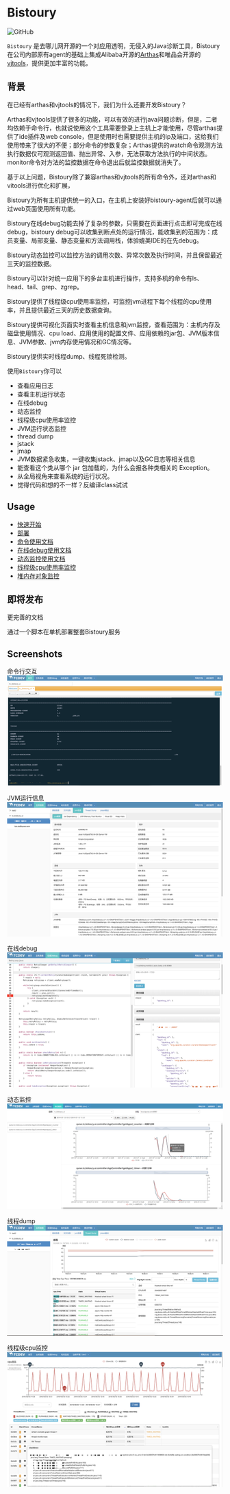# Bistoury

![GitHub](https://img.shields.io/github/license/qunarcorp/bistoury) 

`Bistoury` 是去哪儿网开源的一个对应用透明，无侵入的Java诊断工具，Bistoury在公司内部原有agent的基础上集成Alibaba开源的[Arthas](https://github.com/alibaba/arthas)和唯品会开源的[vjtools](https://github.com/vipshop/vjtools)，提供更加丰富的功能。

## 背景

在已经有arthas和vjtools的情况下，我们为什么还要开发Bistoury？

Arthas和vjtools提供了很多的功能，可以有效的进行java问题诊断，但是，二者均依赖于命令行，也就说使用这个工具需要登录上主机上才能使用，尽管arthas提供了ide插件及web console，但是使用时也需要提供主机的ip及端口，这给我们使用带来了很大的不便；部分命令的参数复杂；Arthas提供的watch命令观测方法执行数据仅可观测返回值、抛出异常、入参，无法获取方法执行的中间状态。monitor命令对方法的监控数据在命令退出后就监控数据就消失了。

基于以上问题，Bistoury除了兼容arthas和vjtools的所有命令外，还对arthas和vitools进行优化和扩展，

Bistoury为所有主机提供统一的入口，在主机上安装好bistoury-agent后就可以通过web页面使用所有功能。

Bistoury在线debug功能去掉了复杂的参数，只需要在页面进行点击即可完成在线debug，bistoury debug可以收集到断点处的运行情况，能收集到的范围为：成员变量、局部变量、静态变量和方法调用栈，体验媲美IDE的在先debug。

Bistoury动态监控可以监控方法的调用次数、异常次数及执行时间，并且保留最近三天的监控数据。

Bistoury可以针对统一应用下的多台主机进行操作，支持多机的命令有ls、head、tail、grep、zgrep。

Bistoury提供了线程级cpu使用率监控，可监控jvm进程下每个线程的cpu使用率，并且提供最近三天的历史数据查询。

Bistoury提供可视化页面实时查看主机信息和jvm监控，查看范围为：主机内存及磁盘使用情况、cpu load、应用使用的配置文件、应用依赖的jar包、JVM版本信息、JVM参数、jvm内存使用情况和GC情况等。

Bistoury提供实时线程dump、线程死锁检测。

使用`Bistoury`你可以
- 查看应用日志
- 查看主机运行状态
- 在线debug
- 动态监控
- 线程级cpu使用率监控
- JVM运行状态监控
- thread dump
- jstack
- jmap
- JVM数据紧急收集，一键收集jstack、jmap以及GC日志等相关信息
- 能查看这个类从哪个 jar 包加载的，为什么会报各种类相关的 Exception。
- 从全局视角来查看系统的运行状况。
- 觉得代码和想的不一样？反编译class试试


## Usage
- [快速开始](docs/cn/quick_start.md)
- [部署](docs/cn/deploy.md)
- [命令使用文档](docs/cn/commands.md)
- [在线debug使用文档](docs/cn/debug.md)
- [动态监控使用文档](docs/cn/monitor.md)
- [线程级cpu使用率监控](docs/cn/jstack.md)
- [堆内存对象监控](docs/cn/jmap.md)

## 即将发布

更完善的文档

通过一个脚本在单机部署整套Bistoury服务

## Screenshots

命令行交互
![console](docs/image/console.png)

JVM运行信息
![jvm](docs/image/jvm.png)

在线debug
![debug](docs/image/debug_panel.png)

动态监控
![monitor](docs/image/monitor.png)

线程dump
![thread_dump](docs/image/thread_dump.png)

线程级cpu监控
![jstack_dump](docs/image/jstack.png)